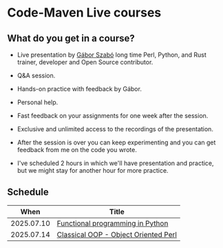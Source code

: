 # Code-Maven Live courses

## What do you get in a course?

* Live presentation by [Gábor Szabó](https://szabgab.com/) long time Perl, Python, and Rust trainer, developer and Open Source contributor.
* Q&A session.
* Hands-on practice with feedback by Gábor.
* Personal help.
* Fast feedback on your assignments for one week after the session.
* Exclusive and unlimited access to the recordings of the presentation.

* After the session is over you can keep experimenting and you can get feedback from me on the code you wrote.
* I've scheduled 2 hours in which we'll have presentation and practice, but we might stay for another hour for more practice.



## Schedule

| When       | Title |
| ---------- | ---------------------------------------------------------------------------------------------- |
| 2025.07.10 | [Functional programming in Python](https://www.meetup.com/code-mavens/events/308569703/)       |
| 2025.07.14 | [Classical OOP - Object Oriented Perl](https://www.meetup.com/code-mavens/events/308568463/)   |


